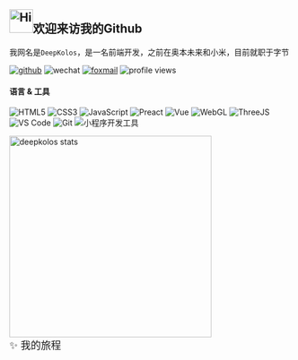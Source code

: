 <h2><img src="https://emojis.slackmojis.com/emojis/images/1588866973/8934/hellokittydance.gif?1588866973" alt="Hi" width="42" />欢迎来访我的Github</h2>

我网名是`DeepKolos`，是一名前端开发，之前在奥本未来和小米，目前就职于字节

[![github](https://img.shields.io/badge/-deepkolos-%23323031?style=flat&logo=github)](https://github.com/deepkolos)
![wechat](https://img.shields.io/badge/-deepkolos-%23323031?style=flat&logo=wechat)
<a href="mailto:deepkolos@foxmial.com"><img src="https://img.shields.io/badge/-deepkolos@foxmial.com-%23323031?style=flat&logo=gmail" alt="foxmail" /></a>
![profile views](https://komarev.com/ghpvc/?username=deepkolos&style=flat)

#### 语言 & 工具

![HTML5](https://img.shields.io/badge/-HTML5-E34C26?style=flat&logo=html5&logoColor=ffffff)
![CSS3](https://img.shields.io/badge/-CSS3-197CBE?style=flat&logo=css3)
![JavaScript](https://img.shields.io/badge/-JavaScript-F7DF1C?style=flat&logo=javascript&logoColor=000000&labelColor=ECD83E&color=ECD83E)
![Preact](https://img.shields.io/badge/-Preact-20232A?logoColor=61DAFB&style=flat&logo=react)
![Vue](https://img.shields.io/badge/-Vue-07C160?logoColor=FFFFFF&style=flat&logo=Vue.js)
![WebGL](https://img.shields.io/badge/-WebGL-990000?style=flat&logo=WebGL&logoColor=ffffff)
![ThreeJS](https://img.shields.io/badge/-ThreeJS-20232A?style=flat&logo=Three.js&logoColor=ffffff)\
![VS Code](https://img.shields.io/badge/-VSCode-0066B8?style=flat&logo=visual-studio-code)
![Git](https://img.shields.io/badge/-Git-ED5A47?style=flat&logo=git&logoColor=ffffff)
![小程序开发工具](https://img.shields.io/badge/-小程序开发工具-07C160?style=flat&logo=WeChat&logoColor=ffffff)
<!-- ![WebAssembly](https://img.shields.io/badge/-WebAssembly-654FF0?style=flat&logo=webassembly&logoColor=ffffff) -->

<!-- 由于开发小程序，目前主要使用![Windows](https://img.shields.io/badge/-Windows-0078D6?style=flat&logo=Windows&logoColor=ffffff)，但是希望回到![Manjaro](https://img.shields.io/badge/-Manjaro-35BF5C?style=flat&logo=Manjaro&logoColor=ffffff)，用回`I3wm` -->

<img alt="deepkolos stats" width="360" src="https://github-readme-stats-deepkolos.vercel.app/api?username=deepkolos&show_icons=true&include_all_commits=true"/>

<details>

<summary style="font-size: 18px;display: flex;align-items: center;">✨ 我的旅程</summary>

<!-- <img alt="deepkolos stats" width="360" src="https://github-readme-stats-deepkolos.vercel.app/api?username=deepkolos&show_icons=true&include_all_commits=true"><br> -->
<!-- <img alt="deepkolos's wakatime stats" width="360" src="https://github-readme-stats-deepkolos.vercel.app/api/wakatime?username=deepkolos"> -->


### Works

|📦 Projects|📃 Description|⭐ Stars|📚 Forks|
|-----------|--------------|---------|--------|
|[platformize](https://github.com/deepkolos/platformize)|一个支持把 js 库中浏览器 api 改用定制 polyfill 的构建插件, 提供threejs/oasis/playcanvas/pixi定制适配|<img alt="Stars" src="https://img.shields.io/github/stars/deepkolos/platformize?style=flat&labelColor=373f51&color=4FC08D" />|<img alt="Stars" src="https://img.shields.io/github/forks/deepkolos/platformize?style=flat&labelColor=373f51&color=4FC08D" />|
|[base64-arraybuffer-as](https://github.com/deepkolos/base64-arraybuffer-as)|一个用 AssemblyScript 编写的 base64-arraybuffer (Chrome约2倍快于JS版, Node约4倍)|<img alt="Stars" src="https://img.shields.io/github/stars/deepkolos/base64-arraybuffer-as?style=flat&labelColor=373f51&color=4FC08D" />|<img alt="Stars" src="https://img.shields.io/github/forks/deepkolos/base64-arraybuffer-as?style=flat&labelColor=373f51&color=4FC08D" />|
|[lazy-gltf-loader](https://github.com/deepkolos/lazy-gltf-loader)|一个能让 GLTF 局部懒加载的 Loader|<img alt="Stars" src="https://img.shields.io/github/stars/deepkolos/lazy-gltf-loader?style=flat&labelColor=373f51&color=4FC08D" />|<img alt="Stars" src="https://img.shields.io/github/forks/deepkolos/lazy-gltf-loader?style=flat&labelColor=373f51&color=4FC08D" />|
|[gltf-gpu-compressed-texture](https://github.com/deepkolos/gltf-gpu-compressed-texture)|一个 GPU 压缩纹理降级的 GLTF 扩展，及其 CLI 生成工具|<img alt="Stars" src="https://img.shields.io/github/stars/deepkolos/gltf-gpu-compressed-texture?style=flat&labelColor=373f51&color=4FC08D" />|<img alt="Stars" src="https://img.shields.io/github/forks/deepkolos/gltf-gpu-compressed-texture?style=flat&labelColor=373f51&color=4FC08D" />|
|[gltf-merge](https://github.com/deepkolos/gltf-merge)|一个用于 多个 gltf 依赖资源合并的工具，适用于换材质换网格，不同组合按需下载的场景|<img alt="Stars" src="https://img.shields.io/github/stars/deepkolos/gltf-merge?style=flat&labelColor=373f51&color=4FC08D" />|<img alt="Stars" src="https://img.shields.io/github/forks/deepkolos/gltf-merge?style=flat&labelColor=373f51&color=4FC08D" />|
|[wxmp-tensorflow](https://github.com/deepkolos/wxmp-tensorflow)|微信小程序下运行最新TensorFlow的解决方案|<img alt="Stars" src="https://img.shields.io/github/stars/deepkolos/wxmp-tensorflow?style=flat&labelColor=373f51&color=4FC08D" />|<img alt="Stars" src="https://img.shields.io/github/forks/deepkolos/wxmp-tensorflow?style=flat&labelColor=373f51&color=4FC08D" />|
|[three-platformize](https://github.com/deepkolos/three-platformize)|一个让 THREE 平台化的项目，目前已适配微信、淘宝、字节小程序|<img alt="Stars" src="https://img.shields.io/github/stars/deepkolos/three-platformize?style=flat&labelColor=373f51&color=4FC08D" />|<img alt="Stars" src="https://img.shields.io/github/forks/deepkolos/three-platformize?style=flat&labelColor=373f51&color=4FC08D" />|
|[compressed-model-diff](https://github.com/deepkolos/compressed-model-diff)|模型压缩后效果对比工具|<img alt="Stars" src="https://img.shields.io/github/stars/deepkolos/compressed-model-diff?style=flat&labelColor=373f51&color=4FC08D" />|<img alt="Stars" src="https://img.shields.io/github/forks/deepkolos/compressed-model-diff?style=flat&labelColor=373f51&color=4FC08D" />|
|[hdr-prefilter-texture](https://github.com/deepkolos/hdr-prefilter-texture)|导出PMREMGenerator生成的纹理|<img alt="Stars" src="https://img.shields.io/github/stars/deepkolos/hdr-prefilter-texture?style=flat&labelColor=373f51&color=4FC08D" />|<img alt="Stars" src="https://img.shields.io/github/forks/deepkolos/hdr-prefilter-texture?style=flat&labelColor=373f51&color=4FC08D" />|
|[three-sprite-player](https://github.com/deepkolos/three-sprite-player)|小程序Threejs的分块序列图播放工具，含cli工具生成分块序列图|<img alt="Stars" src="https://img.shields.io/github/stars/deepkolos/three-sprite-player?style=flat&labelColor=373f51&color=4FC08D" />|<img alt="Stars" src="https://img.shields.io/github/forks/deepkolos/three-sprite-player?style=flat&labelColor=373f51&color=4FC08D" />|
|[pc-transition](https://github.com/deepkolos/pc-transition)|preact transition component build with hooks|<img alt="Stars" src="https://img.shields.io/github/stars/deepkolos/pc-transition?style=flat&labelColor=373f51&color=4FC08D" />|<img alt="Stars" src="https://img.shields.io/github/forks/deepkolos/pc-transition?style=flat&labelColor=373f51&color=4FC08D" />|
|[pc-swiper](https://github.com/deepkolos/pc-swiper)|preact-swiper build with rxjs|<img alt="Stars" src="https://img.shields.io/github/stars/deepkolos/pc-swiper?style=flat&labelColor=373f51&color=4FC08D" />|<img alt="Stars" src="https://img.shields.io/github/forks/deepkolos/pc-swiper?style=flat&labelColor=373f51&color=4FC08D" />|
|[pc-pcm-wave](https://github.com/deepkolos/pc-pcm-wave)|preact pcm wave effect component support real time state change|<img alt="Stars" src="https://img.shields.io/github/stars/deepkolos/pc-pcm-wave?style=flat&labelColor=373f51&color=4FC08D" />|<img alt="Stars" src="https://img.shields.io/github/forks/deepkolos/pc-pcm-wave?style=flat&labelColor=373f51&color=4FC08D" />|
|[vc-keep-alive](https://github.com/deepkolos/vc-keep-alive)|修改了keepAlive的缓存机制, 可以像APP那样前进刷新, 返回销毁|<img alt="Stars" src="https://img.shields.io/github/stars/deepkolos/vc-keep-alive?style=flat&labelColor=373f51&color=4FC08D" />|<img alt="Stars" src="https://img.shields.io/github/forks/deepkolos/vc-keep-alive?style=flat&labelColor=373f51&color=4FC08D" />|
|[vue-swipe-directive](https://github.com/deepkolos/vue-swipe-directive)|vue swipe事件的实现, 特点是lock机制, 轻松实现和滚动互斥关系|<img alt="Stars" src="https://img.shields.io/github/stars/deepkolos/vue-swipe-directive?style=flat&labelColor=373f51&color=4FC08D" />|<img alt="Stars" src="https://img.shields.io/github/forks/deepkolos/vue-swipe-directive?style=flat&labelColor=373f51&color=4FC08D" />|
|[vc-popup](https://github.com/deepkolos/vc-popup)|一个行为标准的vue popup组件集|<img alt="Stars" src="https://img.shields.io/github/stars/deepkolos/vc-popup?style=flat&labelColor=373f51&color=4FC08D" />|<img alt="Stars" src="https://img.shields.io/github/forks/deepkolos/vc-popup?style=flat&labelColor=373f51&color=4FC08D" />|
|[vc-swipe-cell](https://github.com/deepkolos/vc-swipe-cell)|一个模仿SwipeCellKit的vue组件|<img alt="Stars" src="https://img.shields.io/github/stars/deepkolos/vc-swipe-cell?style=flat&labelColor=373f51&color=4FC08D" />|<img alt="Stars" src="https://img.shields.io/github/forks/deepkolos/vc-swipe-cell?style=flat&labelColor=373f51&color=4FC08D" />|
|[postcss-pxtocssvar](https://github.com/deepkolos/postcss-pxtocssvar)|plugin convert px to calc(var(--base)).|<img alt="Stars" src="https://img.shields.io/github/stars/deepkolos/postcss-pxtocssvar?style=flat&labelColor=373f51&color=4FC08D" />|<img alt="Stars" src="https://img.shields.io/github/forks/deepkolos/postcss-pxtocssvar?style=flat&labelColor=373f51&color=4FC08D" />|
|[hap-types](https://github.com/deepkolos/hap-types)|快应用接口定义文档转的d.ts定义包|<img alt="Stars" src="https://img.shields.io/github/stars/deepkolos/hap-types?style=flat&labelColor=373f51&color=4FC08D" />|<img alt="Stars" src="https://img.shields.io/github/forks/deepkolos/hap-types?style=flat&labelColor=373f51&color=4FC08D" />|
|[webpack-alias-sync-plugin](https://github.com/deepkolos/webpack-alias-sync-plugin)|把webpack alias配置同步到jsconfig.json 和 tsconfig.json|<img alt="Stars" src="https://img.shields.io/github/stars/deepkolos/webpack-alias-sync-plugin?style=flat&labelColor=373f51&color=4FC08D" />|<img alt="Stars" src="https://img.shields.io/github/forks/deepkolos/webpack-alias-sync-plugin?style=flat&labelColor=373f51&color=4FC08D" />|
|[app_container](https://github.com/HZ-WeiBao/app_container)|a little little framework 一个简单的SPA框架, 按照自己对SPA的交互理解制作~|<img alt="Stars" src="https://img.shields.io/github/stars/deepkolos/app_container?style=flat&labelColor=373f51&color=4FC08D" />|<img alt="Stars" src="https://img.shields.io/github/forks/deepkolos/app_container?style=flat&labelColor=373f51&color=4FC08D" />|


### Study

|📦 Projects|📃 Description|⭐ Stars|📚 Forks|
|-----------|--------------|---------|--------|
|[CppGL](https://github.com/deepkolos/CppGL)|cpp 实现部分 opengl api 以及 shader 模拟(依赖反射提供额外信息)|<img alt="Stars" src="https://img.shields.io/github/stars/deepkolos/CppGL?style=flat&labelColor=373f51&color=4FC08D" />|<img alt="Stars" src="https://img.shields.io/github/forks/deepkolos/CppGL?style=flat&labelColor=373f51&color=4FC08D" />|
|[study-log-cpp](https://github.com/deepkolos/study-log-cpp)||<img alt="Stars" src="https://img.shields.io/github/stars/deepkolos/study-log-cpp?style=flat&labelColor=373f51&color=4FC08D" />|<img alt="Stars" src="https://img.shields.io/github/forks/deepkolos/study-log-cpp?style=flat&labelColor=373f51&color=4FC08D" />|
|[study-log-webglfundamentals](https://github.com/deepkolos/study-log-webglfundamentals)||<img alt="Stars" src="https://img.shields.io/github/stars/deepkolos/study-log-webglfundamentals?style=flat&labelColor=373f51&color=4FC08D" />|<img alt="Stars" src="https://img.shields.io/github/forks/deepkolos/study-log-webglfundamentals?style=flat&labelColor=373f51&color=4FC08D" />|
|[study-log-threejsfundamentals](https://github.com/deepkolos/study-log-threejsfundamentals)||<img alt="Stars" src="https://img.shields.io/github/stars/deepkolos/study-log-threejsfundamentals?style=flat&labelColor=373f51&color=4FC08D" />|<img alt="Stars" src="https://img.shields.io/github/forks/deepkolos/study-log-threejsfundamentals?style=flat&labelColor=373f51&color=4FC08D" />|
|[study-log-assemblyscript](https://github.com/deepkolos/study-log-assemblyscript)||<img alt="Stars" src="https://img.shields.io/github/stars/deepkolos/study-log-assemblyscript?style=flat&labelColor=373f51&color=4FC08D" />|<img alt="Stars" src="https://img.shields.io/github/forks/deepkolos/study-log-assemblyscript?style=flat&labelColor=373f51&color=4FC08D" />|


### Tools

|📦 Projects|📃 Description|⭐ Stars|📚 Forks|
|-----------|--------------|---------|--------|
|[awebp](https://github.com/deepkolos/awebp)|animated webp 小工具，主要用于透明视频生成透明webp|<img alt="Stars" src="https://img.shields.io/github/stars/deepkolos/awebp?style=flat&labelColor=373f51&color=4FC08D" />|<img alt="Stars" src="https://img.shields.io/github/forks/deepkolos/awebp?style=flat&labelColor=373f51&color=4FC08D" />|
|[windows-env-cli](https://github.com/deepkolos/windows-env-cli)|一个 windows 全局环境变量设置工具|<img alt="Stars" src="https://img.shields.io/github/stars/deepkolos/windows-env-cli?style=flat&labelColor=373f51&color=4FC08D" />|<img alt="Stars" src="https://img.shields.io/github/forks/deepkolos/windows-env-cli?style=flat&labelColor=373f51&color=4FC08D" />|
|[move-to-types](https://github.com/deepkolos/move-to-types)|私有@types包小工具, 通过复制的方式|<img alt="Stars" src="https://img.shields.io/github/stars/deepkolos/move-to-types?style=flat&labelColor=373f51&color=4FC08D" />|<img alt="Stars" src="https://img.shields.io/github/forks/deepkolos/move-to-types?style=flat&labelColor=373f51&color=4FC08D" />|
|[change-color](https://github.com/deepkolos/change-color)|a color format switcher extension for vs code|<img alt="Stars" src="https://img.shields.io/github/stars/deepkolos/change-color?style=flat&labelColor=373f51&color=4FC08D" />|<img alt="Stars" src="https://img.shields.io/github/forks/deepkolos/change-color?style=flat&labelColor=373f51&color=4FC08D" />|
|[keyboard](https://github.com/deepkolos/keyboard)|把之前的my_keyboard优化了代码, 方便转到不同的MCU, 这次用的是STM32F103C8T6|<img alt="Stars" src="https://img.shields.io/github/stars/deepkolos/keyboard?style=flat&labelColor=373f51&color=4FC08D" />|<img alt="Stars" src="https://img.shields.io/github/forks/deepkolos/keyboard?style=flat&labelColor=373f51&color=4FC08D" />|
|[my_keyboard](https://github.com/deepkolos/my_keyboard)|我的DIY键盘MCU主控程序, 组合键支持达到正常使用~ Arduino键盘|<img alt="Stars" src="https://img.shields.io/github/stars/deepkolos/my_keyboard?style=flat&labelColor=373f51&color=4FC08D" />|<img alt="Stars" src="https://img.shields.io/github/forks/deepkolos/my_keyboard?style=flat&labelColor=373f51&color=4FC08D" />|
|[jwweb_resource](https://github.com/deepkolos/jwweb_resource)|青果教务系统 虚拟机磁盘分享~ (已破解安装) |<img alt="Stars" src="https://img.shields.io/github/stars/deepkolos/jwweb_resource?style=flat&labelColor=373f51&color=4FC08D" />|<img alt="Stars" src="https://img.shields.io/github/forks/deepkolos/jwweb_resource?style=flat&labelColor=373f51&color=4FC08D" />|
|[wechat-emoji](https://github.com/deepkolos/wechat-emoji)|微信6.5.10聊天的表情包切图 截图提取 带透明 含表情顺序文件|<img alt="Stars" src="https://img.shields.io/github/stars/deepkolos/wechat-emoji?style=flat&labelColor=373f51&color=4FC08D" />|<img alt="Stars" src="https://img.shields.io/github/forks/deepkolos/wechat-emoji?style=flat&labelColor=373f51&color=4FC08D" />|


### Games

|📦 Projects|📃 Description|⭐ Stars|📚 Forks|
|-----------|--------------|---------|--------|
|[SchulteGrid](https://github.com/deepkolos/SchulteGrid)|舒尔特方格-安卓|<img alt="Stars" src="https://img.shields.io/github/stars/deepkolos/SchulteGrid?style=flat&labelColor=373f51&color=4FC08D" />|<img alt="Stars" src="https://img.shields.io/github/forks/deepkolos/SchulteGrid?style=flat&labelColor=373f51&color=4FC08D" />|
|[shuertefangge](https://github.com/deepkolos/shuertefangge)|舒尔特方格-Web|<img alt="Stars" src="https://img.shields.io/github/stars/deepkolos/shuertefangge?style=flat&labelColor=373f51&color=4FC08D" />|<img alt="Stars" src="https://img.shields.io/github/forks/deepkolos/shuertefangge?style=flat&labelColor=373f51&color=4FC08D" />|
|[mineSweeper](https://github.com/deepkolos/mineSweeper)|扫雷|<img alt="Stars" src="https://img.shields.io/github/stars/deepkolos/mineSweeper?style=flat&labelColor=373f51&color=4FC08D" />|<img alt="Stars" src="https://img.shields.io/github/forks/deepkolos/mineSweeper?style=flat&labelColor=373f51&color=4FC08D" />|
|[EggSweeper](https://github.com/deepkolos/EggSweeper)|一个扫雷改造为回忆录的东西|<img alt="Stars" src="https://img.shields.io/github/stars/deepkolos/EggSweeper?style=flat&labelColor=373f51&color=4FC08D" />|<img alt="Stars" src="https://img.shields.io/github/forks/deepkolos/EggSweeper?style=flat&labelColor=373f51&color=4FC08D" />|


### Demos

|📦 Projects|📃 Description|⭐ Stars|📚 Forks|
|-----------|--------------|---------|--------|
|[iframe-worker-demo](https://github.com/deepkolos/iframe-worker-demo)|利用OOPIF，实现把iframe当worker用|<img alt="Stars" src="https://img.shields.io/github/stars/deepkolos/iframe-worker-demo?style=flat&labelColor=373f51&color=4FC08D" />|<img alt="Stars" src="https://img.shields.io/github/forks/deepkolos/iframe-worker-demo?style=flat&labelColor=373f51&color=4FC08D" />|
|[three-platformize-demo-wechat-game](https://github.com/deepkolos/three-platformize-demo-wechat-game)|three-platformize 微信小游戏 DEMO|<img alt="Stars" src="https://img.shields.io/github/stars/deepkolos/three-platformize-demo-wechat-game?style=flat&labelColor=373f51&color=4FC08D" />|<img alt="Stars" src="https://img.shields.io/github/forks/deepkolos/three-platformize-demo-wechat-game?style=flat&labelColor=373f51&color=4FC08D" />|
|[three-platformize-demo-byte](https://github.com/deepkolos/three-platformize-demo-byte)|three-platformize 字节小程序 DEMO|<img alt="Stars" src="https://img.shields.io/github/stars/deepkolos/three-platformize-demo-byte?style=flat&labelColor=373f51&color=4FC08D" />|<img alt="Stars" src="https://img.shields.io/github/forks/deepkolos/three-platformize-demo-byte?style=flat&labelColor=373f51&color=4FC08D" />|
|[three-platformize-plugin-wechat](https://github.com/deepkolos/three-platformize-plugin-wechat)|three-platformize 微信小程序插件|<img alt="Stars" src="https://img.shields.io/github/stars/deepkolos/three-platformize-plugin-wechat?style=flat&labelColor=373f51&color=4FC08D" />|<img alt="Stars" src="https://img.shields.io/github/forks/deepkolos/three-platformize-plugin-wechat?style=flat&labelColor=373f51&color=4FC08D" />|
|[tfjs-treeshaking-test](https://github.com/deepkolos/tfjs-treeshaking-test)|tfjs treeshaking custom module test|<img alt="Stars" src="https://img.shields.io/github/stars/deepkolos/tfjs-treeshaking-test?style=flat&labelColor=373f51&color=4FC08D" />|<img alt="Stars" src="https://img.shields.io/github/forks/deepkolos/tfjs-treeshaking-test?style=flat&labelColor=373f51&color=4FC08D" />|
|[three-platformize-demo](https://github.com/deepkolos/three-platformize-demo)|three-platformize测试用例|<img alt="Stars" src="https://img.shields.io/github/stars/deepkolos/three-platformize-demo?style=flat&labelColor=373f51&color=4FC08D" />|<img alt="Stars" src="https://img.shields.io/github/forks/deepkolos/three-platformize-demo?style=flat&labelColor=373f51&color=4FC08D" />|
|[three-platformize-demo-wechat](https://github.com/deepkolos/three-platformize-demo-wechat)|three-platformize 微信小程序DEMO|<img alt="Stars" src="https://img.shields.io/github/stars/deepkolos/three-platformize-demo-wechat?style=flat&labelColor=373f51&color=4FC08D" />|<img alt="Stars" src="https://img.shields.io/github/forks/deepkolos/three-platformize-demo-wechat?style=flat&labelColor=373f51&color=4FC08D" />|
|[three-platformize-demo-taobao](https://github.com/deepkolos/three-platformize-demo-taobao)|three-platformize 淘宝小程序DEMO|<img alt="Stars" src="https://img.shields.io/github/stars/deepkolos/three-platformize-demo-taobao?style=flat&labelColor=373f51&color=4FC08D" />|<img alt="Stars" src="https://img.shields.io/github/forks/deepkolos/three-platformize-demo-taobao?style=flat&labelColor=373f51&color=4FC08D" />|
|[simple-screen-share-webrtc](https://github.com/deepkolos/simple-screen-share-webrtc)|简单的屏幕共享, 简单解决虚拟机win共享宿主linux屏幕|<img alt="Stars" src="https://img.shields.io/github/stars/deepkolos/simple-screen-share-webrtc?style=flat&labelColor=373f51&color=4FC08D" />|<img alt="Stars" src="https://img.shields.io/github/forks/deepkolos/simple-screen-share-webrtc?style=flat&labelColor=373f51&color=4FC08D" />|
|[simpleMusic](https://github.com/deepkolos/simpleMusic)|网易云音乐高仿, 安卓大作业, 用于理解安卓组件实现, 还有资源管理方式|<img alt="Stars" src="https://img.shields.io/github/stars/deepkolos/simpleMusic?style=flat&labelColor=373f51&color=4FC08D" />|<img alt="Stars" src="https://img.shields.io/github/forks/deepkolos/simpleMusic?style=flat&labelColor=373f51&color=4FC08D" />|
|[event](https://github.com/deepkolos/event)|一个过渡抽象过于灵活的手势识别库(半成品)|<img alt="Stars" src="https://img.shields.io/github/stars/deepkolos/event?style=flat&labelColor=373f51&color=4FC08D" />|<img alt="Stars" src="https://img.shields.io/github/forks/deepkolos/event?style=flat&labelColor=373f51&color=4FC08D" />|
|[emmet-template-engine](https://github.com/deepkolos/emmet-template-engine)|一个简单的Emmet-Template-Engine, 前端模版引擎|<img alt="Stars" src="https://img.shields.io/github/stars/deepkolos/emmet-template-engine?style=flat&labelColor=373f51&color=4FC08D" />|<img alt="Stars" src="https://img.shields.io/github/forks/deepkolos/emmet-template-engine?style=flat&labelColor=373f51&color=4FC08D" />|
|[form_system](https://github.com/deepkolos/form_system)|问卷星类似的表单系统简单模仿, 支持表单编辑, 自动保存(用于学习PHP, 原生)|<img alt="Stars" src="https://img.shields.io/github/stars/deepkolos/form_system?style=flat&labelColor=373f51&color=4FC08D" />|<img alt="Stars" src="https://img.shields.io/github/forks/deepkolos/form_system?style=flat&labelColor=373f51&color=4FC08D" />|
|[deepkolos.github.io](https://github.com/deepkolos/deepkolos.github.io)|远古时代的博客|<img alt="Stars" src="https://img.shields.io/github/stars/deepkolos/deepkolos.github.io?style=flat&labelColor=373f51&color=4FC08D" />|<img alt="Stars" src="https://img.shields.io/github/forks/deepkolos/deepkolos.github.io?style=flat&labelColor=373f51&color=4FC08D" />|


<br/>

![](https://github-contributions-api.deno.dev/deepkolos.svg)

</details>
